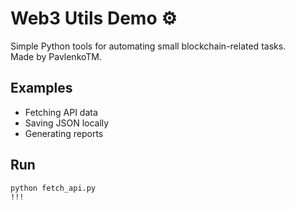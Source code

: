 # Web3 Utils Demo ⚙️

Simple Python tools for automating small blockchain-related tasks.  
Made by PavlenkoTM.

## Examples
- Fetching API data
- Saving JSON locally
- Generating reports

## Run
```bash
python fetch_api.py
!!!
